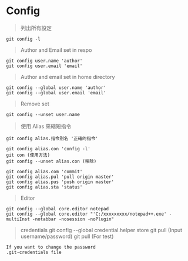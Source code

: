 # Config

> 列出所有設定

	git config -l
	
> Author and Email set in respo

	git config user.name 'author'
	git config user.email 'email'
	
> Author and email set in home directory

	git config --global user.name 'author'
	git config --global user.email 'email'
	
> Remove set

	git config --unset user.name
	
> 使用 Alias 來縮短指令

	git config alias.指令別名 '正確的指令'
	
	git config alias.con 'config -l'
	git con (使用方法)
	git config --unset alias.con (移除)

	git config alias.com 'commit'
	git config alias.pul 'pull origin master'
	git config alias.pus 'push origin master'
	git config alias.sta 'status'

> Editor

	git config --global core.editor notepad
	git config --global core.editor "'C:/xxxxxxxxx/notepad++.exe' -multiInst -notabbar -nosession -noPlugin"
	
> credentials
	git config --global credential.helper store
	git pull
	(Input username/password)
	git pull (For test)
	
	If you want to change the password
	.git-credentials file

